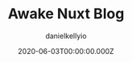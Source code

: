 ---
title: Awake Nuxt Blog
github: https://github.com/danielkellyio/awake-template
author: danielkellyio
demo: https://awake-template.netlify.com/
date: 2020-06-03T00:00:00.000Z
ssg:
  - Nuxt
cms:
  - NetlifyCMS
category:
  - Blog
description: >-
  Awake is a Nuxt.js template for generating a beautifully robust static site
  with blog
draft: false
publish_date: '2019-07-02T01:54:14Z'
update_date: '2020-12-11T12:58:57Z'
github_star: 199
github_fork: 121
---
